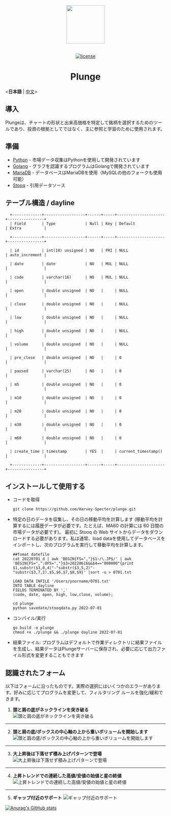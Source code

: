 <div align="center"> <a href="https://github.com/Harvey-Specter/plunge"> <img width="120" src="./img/logo_1024.png"> </a><br/><br/>

[![license](./img/mit_lic.svg)](LICENSE)
<h1>Plunge</h1>
</div>

<**日本語** |  [中文](./README_zh.md)>

## 導入

Plungeは、チャートの形状と出来高価格を特定して銘柄を選択するためのツールであり、投資の根拠としてではなく、主に参照と学習のために使用されます。

## 準備

- [Python](https://www.python.org/) - 市場データ収集はPythonを使用して開発されています
- [Golang](https://go.dev/) - グラフを認識するプログラムはGolangで開発されています
- [MariaDB](https://mariadb.org/) - データベースはMariaDBを使用（MySQLの他のフォークも使用可能）
- [Stooq](https://stooq.com/) - 引用データソース

## テーブル構造 /  dayline

      +-------------+------------------+------+-----+---------------------+----------------+
      | Field       | Type             | Null | Key | Default             | Extra          |

      +-------------+------------------+------+-----+---------------------+----------------+

      | id          | int(10) unsigned | NO   | PRI | NULL                | auto_increment |

      | date        | date             | NO   | MUL | NULL                |                |

      | code        | varchar(16)      | NO   | MUL | NULL                |                |

      | open        | double unsigned  | NO   |     | NULL                |                |

      | close       | double unsigned  | NO   |     | NULL                |                |

      | low         | double unsigned  | NO   |     | NULL                |                |

      | high        | double unsigned  | NO   |     | NULL                |                |

      | volume      | double unsigned  | NO   |     | NULL                |                |

      | pre_close   | double unsigned  | NO   |     | 0                   |                |

      | paused      | varchar(25)      | NO   |     | 0                   |                |

      | m5          | double unsigned  | NO   |     | 0                   |                |

      | m10         | double unsigned  | NO   |     | 0                   |                |

      | m20         | double unsigned  | NO   |     | 0                   |                |

      | m30         | double unsigned  | NO   |     | 0                   |                |

      | m60         | double unsigned  | NO   |     | 0                   |                |

      | create_time | timestamp        | YES  |     | current_timestamp() |                |

      +-------------+------------------+------+-----+---------------------+----------------+

## インストールして使用する
- コードを取得  

      git clone https://github.com/Harvey-Specter/plunge.git
- 特定の日のデータを収集し、その日の移動平均を計算します (移動平均を計算するには履歴データが必要です。たとえば、MA60 の計算には 60 日間の市場データが必要です)。 最初に Stooq の Web サイトからデータをダウンロードする必要があります。私は通常、load dataを使用してデータベースをインポートし、次のプログラムを実行して移動平均を計算します。

      ##fomat datefile
      cat 20220701_d | awk 'BEGIN{FS=","}$1~/\.JP$/' | awk 'BEGIN{FS=",";OFS=","}$3>20220616&&$4=="000000"{print $1,substr($3,0,4)"-"substr($3,5,2)"-"substr($3,7,2),$5,$6,$7,$8,$9}' |sort -u > 0701.txt

      LOAD DATA INFILE '/Users/yourname/0701.txt'  
      INTO TABLE dayline
      FIELDS TERMINATED BY ','
      (code, date, open, high, low,close, volume);
      
      cd plunge
      python savedate/stooqdata.py 2022-07-01
- コンパイル/実行

      go build -o plunge
      chmod +x ./plunge && ./plunge dayline 2022-07-01

- 結果ファイル: プログラムはデフォルトで作業ディレクトリに結果ファイルを生成し、結果データはPlungeサーバーに保存され、必要に応じて出力ファイル形式を変更することもできます
      
## 認識されたフォーム
以下はフォームに沿ったものです。実際の選択にはいくつかのエラーがあります。好みに応じてプログラムを変更して、フィルタリング ルールを強化/緩和できます。

1.	**頭と肩の底がネックラインを突き破る**    
   ![頭と肩の底がネックラインを突き破る](./img/headshoulder1.png)  

<hr/>

2.	**頭と肩の底/ボックスの中心軸の上から重いボリュームを開始します**  
   ![頭と肩の底/ボックスの中心軸の上から重いボリュームを開始します](./img/headshoulder2.png)
<hr/>

3.	**大上昇後は下落せず積み上げパターンで登場**  
   ![大上昇後は下落せず積み上げパターンで登場](./img/getChips.png)
<hr/>

4.	**上昇トレンドでの連続した高値/安値の始値と星の終値** 
   ![上昇トレンドでの連続した高値/安値の始値と星の終値](./img/stars.png)
<hr/>

5.	**ギャップ付近のサポート** 
   ![ギャップ付近のサポート](./img/gap.png)

[![Anurag's GitHub stats](https://github-readme-stats.vercel.app/api?username=Harvey-Specter&show_icons=true&theme=gruvbox)](https://github.com/anuraghazra/github-readme-stats)

